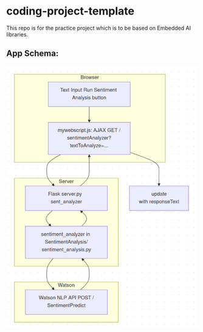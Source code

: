 # coding-project-template
This repo is for the practice project which is to be based on Embedded AI libraries. 

## App Schema:

![Architecture Diagram](docs/call_graph.png)
